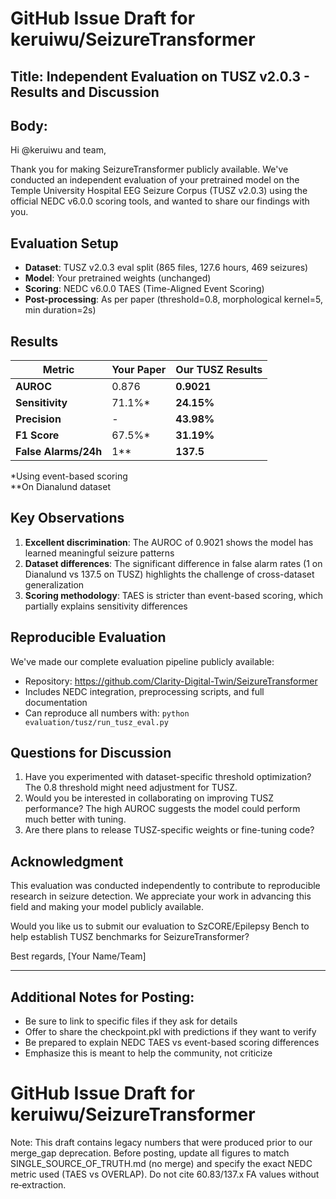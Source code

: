 # GitHub Issue Draft for keruiwu/SeizureTransformer

## Title: Independent Evaluation on TUSZ v2.0.3 - Results and Discussion

## Body:

Hi @keruiwu and team,

Thank you for making SeizureTransformer publicly available. We've conducted an independent evaluation of your pretrained model on the Temple University Hospital EEG Seizure Corpus (TUSZ v2.0.3) using the official NEDC v6.0.0 scoring tools, and wanted to share our findings with you.

## Evaluation Setup
- **Dataset**: TUSZ v2.0.3 eval split (865 files, 127.6 hours, 469 seizures)
- **Model**: Your pretrained weights (unchanged)
- **Scoring**: NEDC v6.0.0 TAES (Time-Aligned Event Scoring)
- **Post-processing**: As per paper (threshold=0.8, morphological kernel=5, min duration=2s)

## Results

| Metric | Your Paper | Our TUSZ Results |
|--------|------------|------------------|
| **AUROC** | 0.876 | **0.9021** |
| **Sensitivity** | 71.1%* | **24.15%** |
| **Precision** | - | **43.98%** |
| **F1 Score** | 67.5%* | **31.19%** |
| **False Alarms/24h** | 1** | **137.5** |

*Using event-based scoring  
**On Dianalund dataset

## Key Observations

1. **Excellent discrimination**: The AUROC of 0.9021 shows the model has learned meaningful seizure patterns
2. **Dataset differences**: The significant difference in false alarm rates (1 on Dianalund vs 137.5 on TUSZ) highlights the challenge of cross-dataset generalization
3. **Scoring methodology**: TAES is stricter than event-based scoring, which partially explains sensitivity differences

## Reproducible Evaluation

We've made our complete evaluation pipeline publicly available:
- Repository: https://github.com/Clarity-Digital-Twin/SeizureTransformer
- Includes NEDC integration, preprocessing scripts, and full documentation
- Can reproduce all numbers with: `python evaluation/tusz/run_tusz_eval.py`

## Questions for Discussion

1. Have you experimented with dataset-specific threshold optimization? The 0.8 threshold might need adjustment for TUSZ.
2. Would you be interested in collaborating on improving TUSZ performance? The high AUROC suggests the model could perform much better with tuning.
3. Are there plans to release TUSZ-specific weights or fine-tuning code?

## Acknowledgment

This evaluation was conducted independently to contribute to reproducible research in seizure detection. We appreciate your work in advancing this field and making your model publicly available.

Would you like us to submit our evaluation to SzCORE/Epilepsy Bench to help establish TUSZ benchmarks for SeizureTransformer?

Best regards,
[Your Name/Team]

---

## Additional Notes for Posting:
- Be sure to link to specific files if they ask for details
- Offer to share the checkpoint.pkl with predictions if they want to verify
- Be prepared to explain NEDC TAES vs event-based scoring differences
- Emphasize this is meant to help the community, not criticize
# GitHub Issue Draft for keruiwu/SeizureTransformer

Note: This draft contains legacy numbers that were produced prior to our merge_gap deprecation. Before posting, update all figures to match SINGLE_SOURCE_OF_TRUTH.md (no merge) and specify the exact NEDC metric used (TAES vs OVERLAP). Do not cite 60.83/137.x FA values without re‑extraction.

